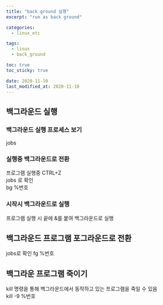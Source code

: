 ```yaml
---
title: "back ground 실행"
excerpt: "run as back ground"

categories:
  - linux_etc

tags:
  - linux
  - back_ground

toc: true
toc_sticky: true

date: 2020-11-10
last_modified_at: 2020-11-10
---
```


## 백그라운드 실행
### 백그라운드 실행 프로세스 보기
jobs


### 실행중 백그라운드로 전환
프로그램 실행중 CTRL+Z  
jobs 로 확인  
bg %번호  


### 시작시 백그라운드로 실행
프로그램 실행 시 끝에 &를 붙여 백그라운드로 실행


## 백그라운드 프로그램 포그라운드로 전환
jobs로 확인
fg %번호


## 백그라운 프로그램 죽이기
kill 명령을 통해 백그라운드에서 동작하고 있는 프로그램을 죽일 수 있음  
kill -9 %번호


